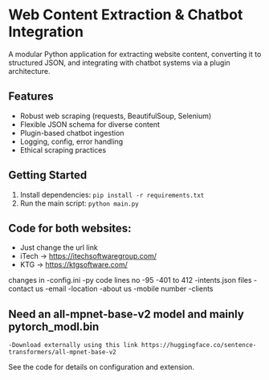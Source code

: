 # Web Content Extraction & Chatbot Integration

A modular Python application for extracting website content, converting it to structured JSON, and integrating with chatbot systems via a plugin architecture.

## Features
- Robust web scraping (requests, BeautifulSoup, Selenium)
- Flexible JSON schema for diverse content
- Plugin-based chatbot ingestion
- Logging, config, error handling
- Ethical scraping practices

## Getting Started
1. Install dependencies: `pip install -r requirements.txt`
2. Run the main script: `python main.py`

## Code for both websites:
- Just change the url link 
- iTech -> https://itechsoftwaregroup.com/
- KTG   -> https://ktgsoftware.com/

changes in 
    -config.ini
    -py code lines no
        -95
        -401 to 412
    -intents.json files 
        -contact us
        -email
        -location
        -about us
        -mobile number
        -clients

## Need an all-mpnet-base-v2 model and mainly pytorch_modl.bin 
    -Download externally using this link https://huggingface.co/sentence-transformers/all-mpnet-base-v2


See the code for details on configuration and extension.
  
